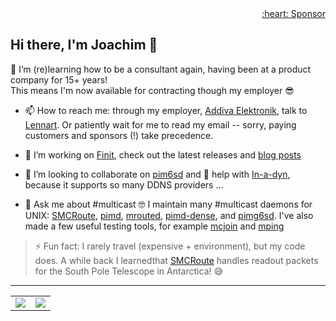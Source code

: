 <div align="right">
  <a href="https://github.com/sponsors/troglobit">:heart: Sponsor</a>
</div>

## Hi there, I'm Joachim 👋

🌱 I’m (re)learning how to be a consultant again, having been at a product company for 15+ years!  
This means I'm now available for contracting though my employer 😎
- 📫 How to reach me: through my employer, [Addiva Elektronik](https://www.addiva.se/electronics/), talk to [Lennart](https://www.addiva.se/contact/).  Or patiently wait for me to read my email -- sorry, paying customers and sponsors (!) take precedence. 

- 🔭 I’m working on [Finit](https://github.com/troglobit/finit), check out the latest releases and [blog posts](https://troglobit.com/tags/init/)
- 👯 I’m looking to collaborate on [pim6sd](https://github.com/troglobit/pim6sd) and 🤔 help with [In-a-dyn](https://github.com/troglobit/inadyn), because it supports so many DDNS providers ...
- 💬 Ask me about #multicast 🤓 I maintain many #multicast daemons for UNIX: [SMCRoute](https://github.com/troglobit/smcroute), [pimd](https://github.com/troglobit/pimd), [mrouted](https://github.com/troglobit/mrouted), [pimd-dense](https://github.com/troglobit/pimd-dense), and [pimg6sd](https://github.com/troglobit/pimg6sd).  I've also made a few useful testing tools, for example [mcjoin](https://github.com/troglobit/mcjoin) and [mping](https://github.com/troglobit/mping)

> ⚡ Fun fact: I rarely travel (expensive + environment), but my code does.
>    A while back I learnedthat [SMCRoute](https://github.com/troglobit/smcroute) handles readout packets for the South Pole Telescope in Antarctica! 😅

---

<table cellspacing="0" cellpadding="0"><tr><td>
  <a href="https://git.io/streak-stats"><img src="http://github-readme-streak-stats.herokuapp.com?user=troglobit&theme=dark&background=000000"></a>
  </td><td>
  <a href="https://github.com/troglobit/github-readme-stats"><img src="https://github-readme-stats.vercel.app/api/top-langs/?username=troglobit&layout=compact&theme=vision-friendly-dark"></a>
</td></tr></table>
